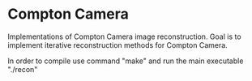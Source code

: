 # __Compton Camera__
Implementations of Compton Camera image reconstruction.
Goal is to implement iterative reconstruction methods for Compton Camera.

In order to compile use command "make" and run the main executable "./recon"
